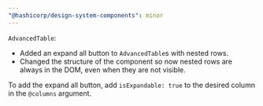 ```yaml
---
"@hashicorp/design-system-components": minor
---
```


`AdvancedTable`: 
- Added an expand all button to `AdvancedTable`s with nested rows.
- Changed the structure of the component so now nested rows are always in the DOM, even when they are not visible.

To add the expand all button, add `isExpandable: true` to the desired column in the `@columns` argument.
